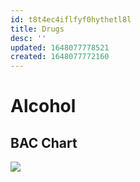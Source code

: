 ```yaml
---
id: t8t4ec4iflfyf0hythetl8l
title: Drugs
desc: ''
updated: 1648077778521
created: 1648077772160
---
```


# Alcohol
## BAC Chart
![](https://drive.google.com/uc?export=view&id=10xXgQbg5wd6EOvCNDcX7-YIbD8LVVWOB)
